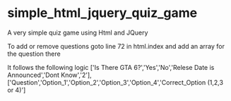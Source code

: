 # simple_html_jquery_quiz_game
A very simple quiz game using Html and JQuery

To add or remove questions goto line 72 in html.index and add an array for the question there

It follows the following logic
['Is There GTA 6?','Yes','No','Relese Date is Announced','Dont Know','2'],
['Question','Option_1','Option_2','Option_3','Option_4','Correct_Option (1,2,3 or 4)']
